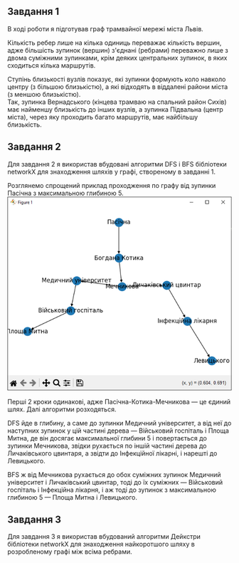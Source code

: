 ## Завдання 1
В ході роботи я підготував граф трамвайної мережі міста Львів.

Кількість ребер лише на кілька одиниць переважає кількість вершин, адже більшість зупинок (вершин) з'єднані (ребрами) переважно лише з двома суміжними зупинками, крім деяких центральних зупинок, в яких сходиться кілька маршрутів.

Ступінь близькості вузлів показує, які зупинки формують коло навколо центру (з більшою близькістю), а які відходять в віддалені райони міста (з меншою близькістю).  
Так, зупинка Вернадського (кінцева трамваю на спальний район Сихів) має найменшу близькість до інших вузлів, а зупинка Підвальна (центр міста), через яку проходить багато маршрутів, має найбільшу близькість.

## Завдання 2
Для завдання 2 я використав вбудовані алгоритми DFS і BFS бібліотеки networkX для знаходження шляхів у графі, створеному в завданні 1.

Розглянемо спрощений приклад проходження по графу від зупинки Пасічна з максимальною глибиною 5.  
![alt text](image.png)

Перші 2 кроки одинакові, адже Пасічна-Котика-Мечникова — це єдиний шлях. Далі алгоритми розходяться.

DFS йде в глибину, а саме до зупинки Медичний університет, а від неї до наступних зупинок у цій частині дерева — Військовий госпіталь і Площа Митна, де він досягає максимальної глибини 5 і повертається до зупинки Мечникова, звідки рухається по іншій частині дерева до Личаківського цвинтаря, а звідти до Інфекційної лікарні, і нарешті до Левицького.

BFS ж від Мечникова рухається до обох суміжних зупинок Медичний університет і Личаківський цвинтар, тоді до їх суміжних — Військовий госпіталь і Інфекційна лікарня, і аж тоді до зупинок з максимальною глибиною 5 — Площа Митна і Левицького.

## Завдання 3
Для завдання 3 я використав вбудований алгоритми Дейкстри бібліотеки networkX для знаходження найкоротшого шляху в розробленому графі між всіма ребрами.